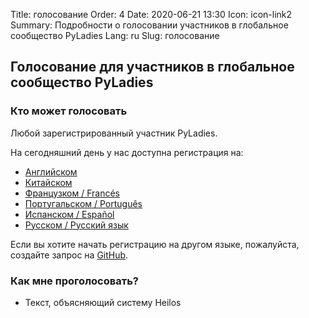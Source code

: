 Title: голосование
Order: 4
Date: 2020-06-21 13:30
Icon: icon-link2
Summary: Подробности о голосовании участников в глобальное сообщество PyLadies
Lang: ru
Slug: голосование

## Голосование для участников в глобальное сообщество PyLadies

### Кто может голосовать

Любой зарегистрированный участник PyLadies.

На сегодняшний день у нас доступна регистрация на:

- [Английском](https://forms.gle/f3M4JUzA7JH48Swo8)
- [Китайском](https://docs.google.com/forms/d/e/1F[IpQLSfUMzknSnq55KRpDYuJh2dWUt5r3hjvete-2jHgqSgSWWTo-w/viewform?usp=sf_link)
- [Французком / Francés](https://docs.google.com/forms/d/e/1F[IpQLSciDGjrh0m66Oa-o-qZH5jYdXFKcpEOjeSoC4IaebY22ofOXA/viewform?usp=sf_link)
- [Португальском / Português](https://forms.gle/9AdTdBr67ikiAFXSA)
- [Испанском / Español](https://forms.gle/CaDhPsjLgEmrqV7RA)
- [Русском / Русский язык](https://docs.google.com/forms/d/e/1FAIpQLScs5W-ujSTs4tkd_85LJ0Nr5UTgpsyJv0kBUaadk7fKbVSUrA/viewform?usp=sf_link)

Если вы хотите начать регистрацию на другом языке, пожалуйста, создайте запрос на [GitHub](https://github.com/pyladies/global-organizing/issues/54).


### Как мне проголосовать?
- Текст, объясняющий систему Heilos
